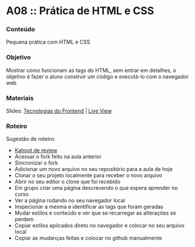 # A08 :: Prática de HTML e CSS

### Conteúdo

Pequena prática com HTML e CSS

### Objetivo

Mostrar como funcionam as tags do HTML, sem entrar em detalhes, o objetivo é fazer o aluno construir um código e executá-lo com o navegador web

### Materiais

Slides: [Tecnologias do Frontend](https://slides.com/wilcorrea/fundamentos-do-desenvolvimento-web#/30) | [Live View](https://slides.com/d/kU87ubk/live#/30)

### Roteiro

Sugestão de roteiro:
- [Kahoot de review](https://create.kahoot.it/share/anteriormente-em-full-stack/a926f13d-953b-4369-b32a-daf32936190b)
- Acessar o fork feito na aula anterior
- Sincronizar o fork
- Adicionar um novo arquivo no seu repositório para a aula de hoje
- Clonar o seu projeto localmente para receber o novo arquivo
- Abrir no seu editor o clone que foi recebido
- Em grupo criar uma página descrevendo o que espera aprender no curso
- Ver a página rodando no seu navegador local
- Inspecionar a mesma e identificar as tags que foram geradas
- Mudar estilos e conteúdo e ver que se recarregar as alterações se perdem
- Copiar estilos aplicados direto no navegador e colocar no seu arquivo local
- Copiar as mudanças feitas e colocar no github manualmente
